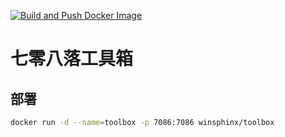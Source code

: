 [![Build and Push Docker Image](https://github.com/winsphinx/toolbox/actions/workflows/docker.yml/badge.svg)](https://github.com/winsphinx/toolbox/actions/workflows/docker.yml)

# 七零八落工具箱

## 部署

```sh
docker run -d --name=toolbox -p 7086:7086 winsphinx/toolbox
```
